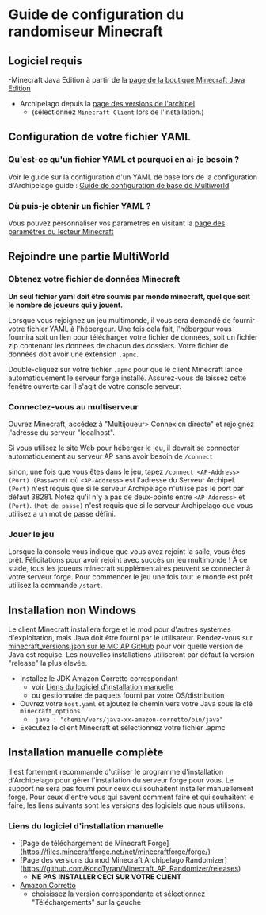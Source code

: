 # Guide de configuration du randomiseur Minecraft

## Logiciel requis

-Minecraft Java Edition à partir de
   la [page de la boutique Minecraft Java Edition](https://www.minecraft.net/en-us/store/minecraft-java-edition)
- Archipelago depuis la [page des versions de l'archipel](https://github.com/ArchipelagoMW/Archipelago/releases)
     - (sélectionnez `Minecraft Client` lors de l'installation.)

## Configuration de votre fichier YAML

### Qu'est-ce qu'un fichier YAML et pourquoi en ai-je besoin ?

Voir le guide sur la configuration d'un YAML de base lors de la configuration d'Archipelago
guide : [Guide de configuration de base de Multiworld](/tutorial/Archipelago/setup/en)

### Où puis-je obtenir un fichier YAML ?

Vous pouvez personnaliser vos paramètres en visitant la [page des paramètres du lecteur Minecraft](/games/Minecraft/player-settings)

## Rejoindre une partie MultiWorld

### Obtenez votre fichier de données Minecraft

**Un seul fichier yaml doit être soumis par monde minecraft, quel que soit le nombre de joueurs qui y jouent.**

Lorsque vous rejoignez un jeu multimonde, il vous sera demandé de fournir votre fichier YAML à l'hébergeur. Une fois cela fait,
l'hébergeur vous fournira soit un lien pour télécharger votre fichier de données, soit un fichier zip contenant les données de chacun
des dossiers. Votre fichier de données doit avoir une extension `.apmc`.

Double-cliquez sur votre fichier `.apmc` pour que le client Minecraft lance automatiquement le serveur forge installé. Assurez-vous de
laissez cette fenêtre ouverte car il s'agit de votre console serveur.

### Connectez-vous au multiserveur

Ouvrez Minecraft, accédez à "Multijoueur> Connexion directe" et rejoignez l'adresse du serveur "localhost".

Si vous utilisez le site Web pour héberger le jeu, il devrait se connecter automatiquement au serveur AP sans avoir besoin de `/connect`

sinon, une fois que vous êtes dans le jeu, tapez `/connect <AP-Address> (Port) (Password)` où `<AP-Address>` est l'adresse du
Serveur Archipel. `(Port)` n'est requis que si le serveur Archipelago n'utilise pas le port par défaut 38281. Notez qu'il n'y a pas de deux-points entre `<AP-Address>` et `(Port)`.
`(Mot de passe)` n'est requis que si le serveur Archipelago que vous utilisez a un mot de passe défini.

### Jouer le jeu

Lorsque la console vous indique que vous avez rejoint la salle, vous êtes prêt. Félicitations pour avoir rejoint avec succès un
jeu multimonde ! À ce stade, tous les joueurs minecraft supplémentaires peuvent se connecter à votre serveur forge. Pour commencer le jeu une fois
tout le monde est prêt utilisez la commande `/start`.

## Installation non Windows

Le client Minecraft installera forge et le mod pour d'autres systèmes d'exploitation, mais Java doit être fourni par le
utilisateur. Rendez-vous sur [minecraft_versions.json sur le MC AP GitHub](https://raw.githubusercontent.com/KonoTyran/Minecraft_AP_Randomizer/master/versions/minecraft_versions.json)
pour voir quelle version de Java est requise. Les nouvelles installations utiliseront par défaut la version "release" la plus élevée.
- Installez le JDK Amazon Corretto correspondant
     - voir [Liens du logiciel d'installation manuelle](#manual-installation-software-links)
     - ou gestionnaire de paquets fourni par votre OS/distribution
- Ouvrez votre `host.yaml` et ajoutez le chemin vers votre Java sous la clé `minecraft_options`
     - ` java : "chemin/vers/java-xx-amazon-corretto/bin/java"`
- Exécutez le client Minecraft et sélectionnez votre fichier .apmc

## Installation manuelle complète

Il est fortement recommandé d'utiliser le programme d'installation d'Archipelago pour gérer l'installation du serveur forge pour vous.
Le support ne sera pas fourni pour ceux qui souhaitent installer manuellement forge. Pour ceux d'entre vous qui savent comment faire et qui souhaitent le faire,
les liens suivants sont les versions des logiciels que nous utilisons.

### Liens du logiciel d'installation manuelle

- [Page de téléchargement de Minecraft Forge] (https://files.minecraftforge.net/net/minecraftforge/forge/)
- [Page des versions du mod Minecraft Archipelago Randomizer] (https://github.com/KonoTyran/Minecraft_AP_Randomizer/releases)
     - **NE PAS INSTALLER CECI SUR VOTRE CLIENT**
- [Amazon Corretto](https://docs.aws.amazon.com/corretto/)
     - choisissez la version correspondante et sélectionnez "Téléchargements" sur la gauche